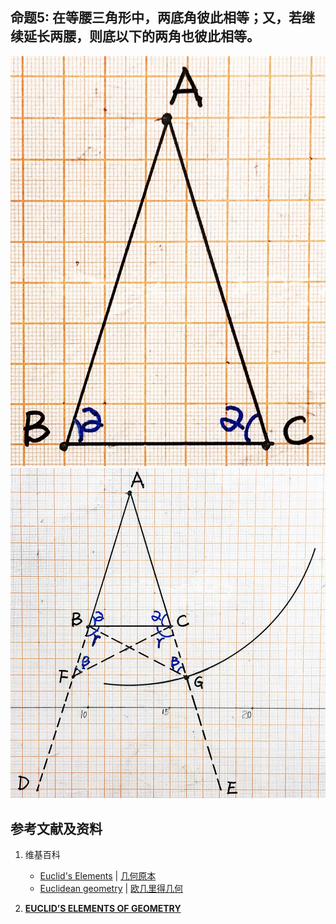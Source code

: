 ## 命题5: 在等腰三角形中，两底角彼此相等；又，若继续延长两腰，则底以下的两角也彼此相等。
![](/images/欧几里得几何/欧几里得元素中典型的几何实验/卷1/命题5/5a1.jpg)
![](/images/欧几里得几何/欧几里得元素中典型的几何实验/卷1/命题5/5a2.jpg)

## 参考文献及资料

1. 维基百科
	- [Euclid's Elements](https://en.wikipedia.org/wiki/Euclid%27s_Elements) | [几何原本](https://zh.wikipedia.org/wiki/%E5%87%A0%E4%BD%95%E5%8E%9F%E6%9C%AC) 
	- [Euclidean geometry](https://en.wikipedia.org/wiki/Euclidean_geometry) | [欧几里得几何](https://zh.wikipedia.org/wiki/%E6%AC%A7%E5%87%A0%E9%87%8C%E5%BE%97%E5%87%A0%E4%BD%95) 

2. [**EUCLID’S ELEMENTS OF GEOMETRY**](https://farside.ph.utexas.edu/books/Euclid/Elements.pdf) 



